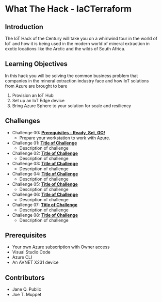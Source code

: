 # What The Hack - IaCTerraform

## Introduction

The IoT Hack of the Century will take you on a whirlwind tour in the world of IoT and how it is being used in the modern world of mineral extraction in exotic locations like the Arctic and the wilds of South Africa.

## Learning Objectives

In this hack you will be solving the common business problem that companies in the mineral extraction industry face and how IoT solutions from Azure are brought to bare

1. Provision an IoT Hub
2. Set up an IoT Edge device
3. Bring Azure Sphere to your solution for scale and resiliency

## Challenges

- Challenge 00: **[Prerequisites - Ready, Set, GO!](Student/Challenge-00.md)**
	 - Prepare your workstation to work with Azure.
- Challenge 01: **[Title of Challenge](Student/Challenge-01.md)**
	 - Description of challenge
- Challenge 02: **[Title of Challenge](Student/Challenge-02.md)**
	 - Description of challenge
- Challenge 03: **[Title of Challenge](Student/Challenge-03.md)**
	 - Description of challenge
- Challenge 04: **[Title of Challenge](Student/Challenge-04.md)**
	 - Description of challenge
- Challenge 05: **[Title of Challenge](Student/Challenge-05.md)**
	 - Description of challenge
- Challenge 06: **[Title of Challenge](Student/Challenge-06.md)**
	 - Description of challenge
- Challenge 07: **[Title of Challenge](Student/Challenge-07.md)**
	 - Description of challenge
- Challenge 08: **[Title of Challenge](Student/Challenge-08.md)**
	 - Description of challenge

## Prerequisites

- Your own Azure subscription with Owner access
- Visual Studio Code
- Azure CLI
- An AVNET X231 device

## Contributors

- Jane Q. Public
- Joe T. Muppet
